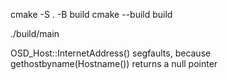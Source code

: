 
cmake -S . -B build
cmake --build build

./build/main


OSD_Host::InternetAddress() segfaults, because gethostbyname(Hostname()) returns a null pointer



